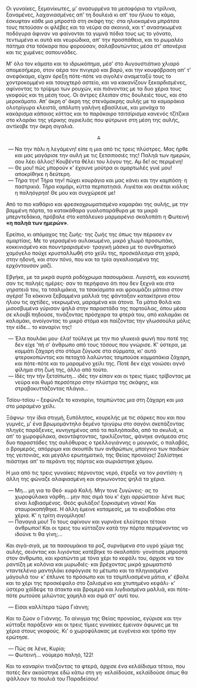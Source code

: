Οι γυναίκες, ξεμανίκωτες, μ' ανασυρμένα τα μεσοφόρια τα ντρίλινα, ξαναμένες, λαχανιασμένες απ' τη δουλειά κι απ' του
ήλιου το κάμα, έσκυφταν κάθε μια μπροστά στη σκάφη της· στα ηλιοκαμένα μπράτσα τους πετούσαν οι φλέβες και τα νεύρα σα
σκοινιά, και τ' ανασηκωμένα ποδόγυρα άφιναν να φαίνονται τα γυμνά πόδια τους ως το γόνατο, τεντωμένα κι αυτά και
νευρώδικα, απ' την προσπάθεια, και το ρωμαλέο πάτημα στα τσόκαρα που φορούσαν, σαλαβουτώντας μέσα στ' απονέρια και τις
χυμένες σαπουνάδες.

Μ' όλο τον κάματο και το ιδρωκόπημα, μέσ' στο Αυγουστιάτικο χλιαρό απομεσήμερο, στον αέρα τον πνιγερό και βαρύ, και την
κουφόβραση απ' τ' ανεφόκαμα, είχαν όρεξη πότε-πότε να σιγολέν αναμεταξύ τους το χοντροκομμένο και τσουχτερό αστείο, και
να κακανίζουν ξεκαρδισμένες, αφίνοντας το τρίψιμο των ρουχών, και πιάνοντας με τα δυο χέρια τους γκοφούς και τη μέση
τους. Οι άντρες έλειπαν στις δουλειές τους, και στο μεροκάματο. Απ' άκρη σ' άκρη της στενόμακρης αυλής με τα καμαράκια
ολοτρίγυρα κλειστά, απόλυτη γαλήνη εβασίλευε, και μονάχα το κακάρισμα κάποιας κόττας και το παράκαιρο τσιτσίρισμα
κανενός τζίτζικα στο κλαράκι της γέρικης αγριελιάς που φύτρωνε στη μέση της αυλής, αντίκοβε την άκρη σιγαλιά.

<div style="text-align: center; margin-bottom: 1em">⁂</div>

<ol style="list-style-type: '&mdash; '">
  <li>
    Να την πάλι η λεγάμενη! είπε η μια από τις τρεις πλύστρες. Μας ήρθε και μας μαγάρισε την αυλή με τις ξετσιποσιές
    της! Παληά των ημερών, σου λέει άλλος! Κουβέντα θέλει του λόγου της. Αμ δε! ας περιμένη!
  </li>
  <li>Θε μου! πώς μπορούν κ' έχουνε μούτρα οι αμαρτωλές γυιέ μου! αποκρίθηκε η δεύτερη.</li>
  <li>
    Τήρα την! Τήρα την! πώχει κουράγιο και μας κάνει και την καμπόση· η παστρικιά. Τήρα καμάρι, κύττα περπατησιά.
    Λιγιέται και σειέται κιόλας η παληόγρηα! Θε μου και συγχώρεσέ με!
  </li>
</ol>

Από το πιο καθάριο και φρεσκοχρωματισμένο καμαράκι της αυλής, με την βαμμένη πόρτα, τα κατακάθαρα γυαλοπαράθυρα με τα
μικρά μπερντεδάκια, πρόβαλε στο κατάλευκο μαρμαρένιο σκαλοπάτι η Φωτεινή <b>«η παληά των ημερών»</b>.

Ερείπιο, κι απόμαχος της ζωής· της ζωής της όπως την πέρασεν εν αμαρτίαις. Με το γερασμένο αυλακωμένο, μικρό χλωμό
προσωπάκι, κοκκινισμένο και πουντραρισμένο· τραγική μάσκα με το συνθηματικό χαμόγελο πούχε κρυσταλλωθή στο χείλι της,
προσκάλεσμα στη χαρά, στην ηδονή, και στον πόνο, που και τα τρία αγκαλιασμένα της ερχόντουσαν μαζί.

Εβγήκε, με τα μικρά συρτά ροδόχρωμα πασουμάκια. Λυγιστή, και κουνιστή σαν τις παληές ημέρες· σαν το περήφανο άτι που δεν
ξεχνά και στα γηρατειά του, τα τσαλιμάκια, τα τσακίσματα και φρουμάζει μάταια στον αγέρα! Τα κόκκινα ξεβαμμένα μαλλιά
της φάνταξαν κατακίτρινα στου ήλιου τις αχτίδες, νεκρωμένα, μαραμένα και άτονα. Τα μάτια θολά και μισοσβυμένα γύρισαν
ψηλά στην παραστάδα της πορτούλας, όπου μέσα σε κλουβί πηδούσε, τινάζοντας πρόσχαρα τα φτερά του, από καλαμάκι σε
καλαμάκι, ανοίγοντας το μικρό στόμα και παίζοντας την γλωσσούλα μόλις την είδε... το καναρίνι της!

<ol style="list-style-type: '&mdash; '">
  <li>
    Έλα πουλάκι μου· έλα! τούλεγε με την πιο γλυκειά φωνή που ποτέ της δεν είχε 'πή σ' άνθρωπο από τους τόσους που
    γνώρισε. Κ' ύστερα, με κομμάτι ζάχαρη στο στόμα ζύγωσε στα σύρματα, κι' αυτό φτεροκοπώντας και πεταχτά λαλώντας
    τσιμπούσε κομματάκια ζάχαρη, και πότε-πότε και το μαραμένο χείλι της. Ποτέ δεν είχε νοιώσει αγνό φίλημα στη ζωή της,
    άλλο από τούτο.
  </li>
  <li>
    Ιδές την τήν ξετσίπωτη... ιδές την είπαν και οι τρεις τίμιες τρίβοντας με νεύρα και θυμό περσότερο στην πλύστρα της
    σκάφης, και στραβοκυττάζοντας πλάγια...
  </li>
</ol>

Τσίου-τσίου &ndash; ξεφώνιζε το καναρίνι, τσιμπώντας μια στη ζάχαρη και μια στο μαραμένο χείλι.

Ξάφνω· την ίδια στιγμή, ξυπόλητος, κουρελής με τις σάρκες που και που γυμνές, μ' ένα βρωμομάντηλο δεμένο τριγύρω στο
σαγόνι σκεπάζοντας πληγές παράξενες, κυνηγημένος από τα παληόπαιδα, από τα σκυλιά, κι απ' το χωροφύλακα, σκοντάφτοντας,
τρικλίζοντας, φάνηκε ανάμεσα στις δυο παραστάδες της αυλόθυρας ο τρελλογιάννης ο μουγκός, ο παλαβός, ο βρομερός,
απόρριμα και σκουπίδι των ανθρώπων, μπαίγνιο των παιδιών της γειτονιάς, και μεγάλο ερωτηματικό, της Θείας προνοίας!
Ζαλίστηκε πιάστηκε απ' το περάντι της πόρτας και σωριάστηκε χάμου.

Η μια από τις τρεις γυναίκες πέρνοντας νερό, έτρεξε να τον ραντίση· η άλλη της φώναζε αλαφιασμένη και σηκωνοντας ψηλά τα
χέρια.

<ol style="list-style-type: '&mdash; '">
  <li>
    Μη... μη για το Θεό· κυρά Καλή. Μην τονε ζυγώνεις· ας το χωροφύλακα νάρθη... μην πας σιμά του κ' έχει αρρώστεια·
    λένε πως είναι λοβιασμένος. Θεός φυλάξοι! ξορκισμένη νάναι! Και σταυροκοπήθηκε. Η άλλη έμεινε καταμεσίς, με το
    κουβαδάκι στα χέρια. Κ' η τρίτη σιγομίλησε!
  </li>
  <li>
    Παναγιά μου! Το τους αφίνουν και γυρνάνε ελεύτεροι τέτοιοι άνθρωποι! Και οι τρεις του κύτταζαν κατά την πόρτα
    περιμένοντας να ιδούνε τι θα γίνη;...
  </li>
</ol>

Και σιγά-σιγά, με τα πασουμάκια τα ροζ, συρνάμενα στο υγρό χώμα της αυλής, σειόντας και λιγιόντας κατέβηκε το σκαλοπάτι·
γονάτισε μπροστά στον άνθρωπο, και κρατώντα με τόνα χέρι το κεφάλι του, άρχισε να τον ραντίζη με κολόνια και μυρωδιές·
και βρέχοντας μικρό χρωματιστό νταντελένιο μαντηλάκι εσφόγγισε το μέτωπο και τα πληγιασμένα μάγουλά του· κ' έπλυνε το
πρόσωπο και τα τσιμπλιασμένα μάτια, κ' έβαλε και το χέρι της προσκέφαλο στο ζαλισμένο και χτυπημένο κεφάλι· κ' ύστερα
χάϊδεψε τα άτακτα και βρομερά και λιγδιασμένα μαλλιά, και πότε-πότε ρωτούσε μιλώντας χαμηλά και σιμά στ' αυτί του.

<ol style="list-style-type: '&mdash; '">
  <li>Είσαι καλλίτερα τώρα Γιάννη;</li>
</ol>

Και το ζώον ο Γιάννης. Το αίνιγμα της Θείας προνοίας, εγύρισε και την κύτταξε παράξενα· και οι τρεις τίμιες γυναίκες
έμειναν άφωνες με τα χέρια στους γκοφούς. Κι' ο χωροφύλακας με ευγένεια και τρόπο την ερώτησε.

<ol style="list-style-type: '&mdash; '">
  <li>Πώς σε λένε, Κυρία;</li>
  <li>Φωτεινή... νούμερο παληό, 122!</li>
</ol>

Και το καναρίνι τινάζοντας τα φτερά, άρχισε ένα κελάϊδισμα τέτοιο, που ποτές δεν ακούστηκε εδώ κάτω στη γη· κελαϊδούσε,
κελαϊδούσε όπως θα ψάλλουν τα πουλιά του Παραδείσου!
